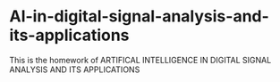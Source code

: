 # AI-in-digital-signal-analysis-and-its-applications
This is the homework of ARTIFICAL INTELLIGENCE IN DIGITAL SIGNAL ANALYSIS AND ITS APPLICATIONS
